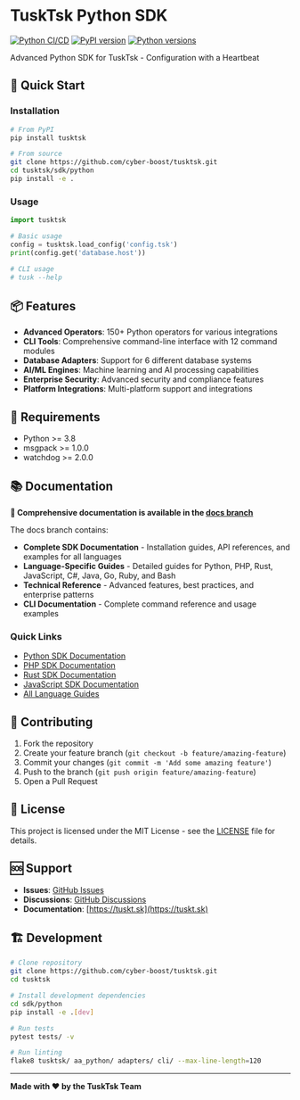 # TuskTsk Python SDK

[![Python CI/CD](https://github.com/cyber-boost/tusktsk/workflows/Python%20SDK%20CI%2FCD/badge.svg)](https://github.com/cyber-boost/tusktsk/actions)
[![PyPI version](https://badge.fury.io/py/tusktsk.svg)](https://badge.fury.io/py/tusktsk)
[![Python versions](https://img.shields.io/pypi/pyversions/tusktsk.svg)](https://pypi.org/project/tusktsk/)

Advanced Python SDK for TuskTsk - Configuration with a Heartbeat

## 🚀 Quick Start

### Installation

```bash
# From PyPI
pip install tusktsk

# From source
git clone https://github.com/cyber-boost/tusktsk.git
cd tusktsk/sdk/python
pip install -e .
```

### Usage

```python
import tusktsk

# Basic usage
config = tusktsk.load_config('config.tsk')
print(config.get('database.host'))

# CLI usage
# tusk --help
```

## 📦 Features

- **Advanced Operators**: 150+ Python operators for various integrations
- **CLI Tools**: Comprehensive command-line interface with 12 command modules
- **Database Adapters**: Support for 6 different database systems
- **AI/ML Engines**: Machine learning and AI processing capabilities
- **Enterprise Security**: Advanced security and compliance features
- **Platform Integrations**: Multi-platform support and integrations

## 🔧 Requirements

- Python >= 3.8
- msgpack >= 1.0.0
- watchdog >= 2.0.0

## 📚 Documentation

**📖 Comprehensive documentation is available in the [docs branch](https://github.com/cyber-boost/tusktsk/tree/docs/docs-branch)**

The docs branch contains:
- **Complete SDK Documentation** - Installation guides, API references, and examples for all languages
- **Language-Specific Guides** - Detailed guides for Python, PHP, Rust, JavaScript, C#, Java, Go, Ruby, and Bash
- **Technical Reference** - Advanced features, best practices, and enterprise patterns
- **CLI Documentation** - Complete command reference and usage examples

### Quick Links
- [Python SDK Documentation](https://github.com/cyber-boost/tusktsk/tree/docs/docs-branch/docs/sdk/python)
- [PHP SDK Documentation](https://github.com/cyber-boost/tusktsk/tree/docs/docs-branch/docs/sdk/php)
- [Rust SDK Documentation](https://github.com/cyber-boost/tusktsk/tree/docs/docs-branch/docs/sdk/rust)
- [JavaScript SDK Documentation](https://github.com/cyber-boost/tusktsk/tree/docs/docs-branch/docs/sdk/javascript)
- [All Language Guides](https://github.com/cyber-boost/tusktsk/tree/docs/docs-branch/guides)

## 🤝 Contributing

1. Fork the repository
2. Create your feature branch (`git checkout -b feature/amazing-feature`)
3. Commit your changes (`git commit -m 'Add some amazing feature'`)
4. Push to the branch (`git push origin feature/amazing-feature`)
5. Open a Pull Request

## 📄 License

This project is licensed under the MIT License - see the [LICENSE](LICENSE) file for details.

## 🆘 Support

- **Issues**: [GitHub Issues](https://github.com/cyber-boost/tusktsk/issues)
- **Discussions**: [GitHub Discussions](https://github.com/cyber-boost/tusktsk/discussions)
- **Documentation**: [https://tuskt.sk](https://tuskt.sk)

## 🏗️ Development

```bash
# Clone repository
git clone https://github.com/cyber-boost/tusktsk.git
cd tusktsk

# Install development dependencies
cd sdk/python
pip install -e .[dev]

# Run tests
pytest tests/ -v

# Run linting
flake8 tusktsk/ aa_python/ adapters/ cli/ --max-line-length=120
```

---

**Made with ❤️ by the TuskTsk Team**
